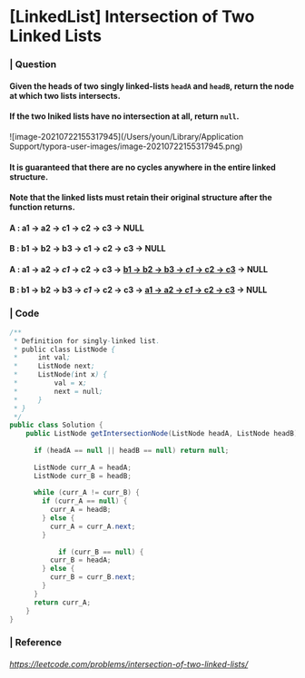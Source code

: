 # [LinkedList] Intersection of Two Linked Lists

### | Question

#### Given the heads of two singly linked-lists `headA` and `headB`, return the node at which two lists intersects.

#### If the two lniked lists have no intersection at all, return `null`.

![image-20210722155317945](/Users/youn/Library/Application Support/typora-user-images/image-20210722155317945.png)

#### It is guaranteed that there are no cycles anywhere in the entire linked structure.

#### Note that the linked lists must retain their original structure after the function returns. 

#### A : a1 → a2 → c1 → c2 → c3 → NULL

#### B : b1 → b2 → b3 → c1 → c2 → c3 → NULL



#### A : a1 → a2 → *c1* → c2 → c3 → <u>b1 → b2 → b3 → *c1* → c2 → c3</u> → NULL

#### B : b1 → b2 → b3 → *c1* → c2 → c3 → <u>a1 → a2 → *c1* → c2 → c3</u> → NULL

### | Code

```java
/**
 * Definition for singly-linked list.
 * public class ListNode {
 *     int val;
 *     ListNode next;
 *     ListNode(int x) {
 *         val = x;
 *         next = null;
 *     }
 * }
 */
public class Solution {
    public ListNode getIntersectionNode(ListNode headA, ListNode headB) {
      
      if (headA == null || headB == null) return null;
     	
      ListNode curr_A = headA; 
      ListNode curr_B = headB; 
      
      while (curr_A != curr_B) {
        if (curr_A == null) {
          curr_A = headB;
        } else {
          curr_A = curr_A.next;
        }
        
     		if (curr_B == null) {
          curr_B = headA;
        } else {
          curr_B = curr_B.next;
        }
      }
      return curr_A; 
    }
}
```

### | Reference

###### https://leetcode.com/problems/intersection-of-two-linked-lists/